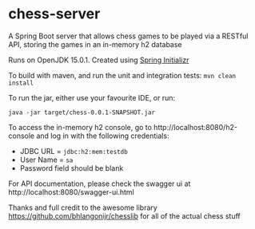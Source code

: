 # chess-server

A Spring Boot server that allows chess games to be played via a RESTful API, storing the games in an in-memory h2 database

Runs on OpenJDK 15.0.1. Created using [Spring Initializr](https://start.spring.io/)

To build with maven, and run the unit and integration tests:
```mvn clean install```

To run the jar, either use your favourite IDE, or run:
```
java -jar target/chess-0.0.1-SNAPSHOT.jar
```

To access the in-memory h2 console, go to http://localhost:8080/h2-console and log in with the following credentials:
* JDBC URL = `jdbc:h2:mem:testdb`
* User Name = `sa`
* Password field should be blank

For API documentation, please check the swagger ui at http://localhost:8080/swagger-ui.html

Thanks and full credit to the awesome library https://github.com/bhlangonijr/chesslib for all of the actual chess stuff
